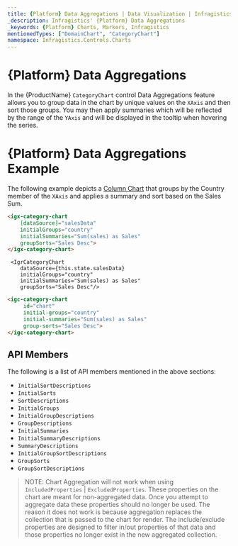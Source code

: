 ```yaml
---
title: {Platform} Data Aggregations | Data Visualization | Infragistics
_description: Infragistics' {Platform} Data Aggregations
_keywords: {Platform} Charts, Markers, Infragistics
mentionedTypes: ["DomainChart", "CategoryChart"]
namespace: Infragistics.Controls.Charts
---
```


# {Platform} Data Aggregations

In the {ProductName} `CategoryChart` control Data Aggregations feature allows you to group data in the chart by unique values on the `XAxis` and then sort those groups. You may then apply summaries which will be reflected by the range of the `YAxis` and will be displayed in the tooltip when hovering the series. 

# {Platform} Data Aggregations Example

The following example depicts a [Column Chart](../types/column-chart.md) that groups by the Country member of the `XAxis` and applies a summary and sort based on the Sales Sum. 

<code-view style="height: 500px"
           data-demos-base-url="{environment:dvDemosBaseUrl}"
           iframe-src="{environment:dvDemosBaseUrl}/charts/category-chart-data-aggregations"
           alt="{Platform} Data Aggregations Example"
           github-src="charts/category-chart/data-aggregations">
</code-view>

```html
<igx-category-chart
    [dataSource]="salesData"
    initialGroups="country"
    initialSummaries="Sum(sales) as Sales"
    groupSorts="Sales Desc">
</igx-category-chart>
```

```tsx
 <IgrCategoryChart
    dataSource={this.state.salesData}
    initialGroups="country"
    initialSummaries="Sum(sales) as Sales"
    groupSorts="Sales Desc"/>
```
```html
<igc-category-chart
     id="chart"
     initial-groups="country"
     initial-summaries="Sum(sales) as Sales"
     group-sorts="Sales Desc">
</igc-category-chart>
```

## API Members

The following is a list of API members mentioned in the above sections:

- `InitialSortDescriptions`
- `InitialSorts`
- `SortDescriptions`
- `InitialGroups`
- `InitialGroupDescriptions`
- `GroupDescriptions`
- `InitialSummaries`
- `InitialSummaryDescriptions`
- `SummaryDescriptions`
- `InitialGroupSortDescriptions`
- `GroupSorts`
- `GroupSortDescriptions`

> NOTE: Chart Aggregation will not work when using `IncludedProperties` | `ExcludedProperties`. These properties on the chart are meant for non-aggregated data. Once you attempt to aggregate data these properties should no longer be used. The reason it does not work is because aggregation replaces the collection that is passed to the chart for render.  The include/exclude properties are designed to filter in/out properties of that data and those properties no longer exist in the new aggregated collection.

